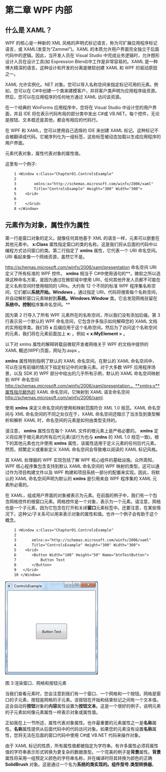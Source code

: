 # 第二章 WPF 内部

## 什么是 XAML？

WPF 的核心是一种新的 XML 风格的声明式标记语言，称为可扩展应用程序标记语言，或 XAML(发音为“Zammel”)。XAML 的本质允许用户界面完全独立于后面代码中的逻辑。因此，当开发人员在 Visual Studio 中完成业务逻辑时，允许图形设计人员在设计工具(如 Expression Blend)中工作是非常容易的。XAML 是一种博大精深的语言。这种设计和开发的分离是微软创建 XAML 和 WPF 的驱动原因之一。

XAML 允许实例化。NET 对象。您可以导入名称空间来指定标记可用的元素。例如，您可以在 C#中创建一个类来建模客户，并将客户类声明为应用程序级资源。然后，您可以在应用程序的任何地方通过 XAML 访问该资源。

在一个经典的 WinForms 应用程序中，您将在 Visual Studio 中设计您的用户界面，并且 IDE 将在表示代码布局的部分类中发出 C#或 VB.NET。每个控件，无论是按钮、文本框还是其他，都会有相应的代码行。

在 WPF 和 XAML，您可以使用自己选择的 IDE 来创建 XAML 标记。这种标记不会被翻译成代码。它被序列化为一组标签，这些标签被动态加载以生成应用程序的用户界面。

元素代表对象，属性代表对象的属性值。

这里有一个例子:

```
    1 <Window x:Class="Chapter01.ControlsExample"
    2        
    3        xmlns:x="http://schemas.microsoft.com/winfx/2006/xaml"
    4        Title="ControlsExample" Height="300" Width="300">
    5    <Grid>
    6  
    7    </Grid>
    8 </Window>

```

## 元素作为对象，属性作为属性

第一行是窗口对象的定义。就像任何其他基于 XML 的语言一样，元素可以嵌套在其他元素中。 **x:Class** 属性指定窗口的类的名称。这是我们将从后面的代码中以编程方式访问窗口的类。第二行指定了 **xmlns** 属性，它代表一个 URI 命名空间。URI 看起来像一个网络资源，虽然它不是。

http://schemas.microsoft.com/winfx/2006/xaml/presentation 命名空间 URI 定义了所有标准的 WPF 控件。 **xmlns** 相当于 C#中使用语句的**。微软之所以选择这种命名方案，是因为通过在微软域中使用 URI，任何其他开发人员都不可能在定义名称空间时使用相同的 URIs。大约有 12 个不同的标准 WPF 程序集名称空间，它们都以**系统开始。Windows** 。通过指定 URI，代码将搜索每个名称空间，并自动解析窗口元素映射到**系统。Windows.Window** 类。它会发现网格驻留在**系统中。控制**程序集命名空间。**

因为第 2 行导入了所有 WPF 元素所在的名称空间，所以我们没有添加后缀。第 3 行表示另一个默认的 WPF 命名空间，它包含许多指示如何解释您的 XAML 文档的实用程序类。我们将 **x** 后缀应用于这个名称空间。然后为了访问这个名称空间的元素，我们将在元素前面加上 **x:** 。例如 **< x:MyElement >** 。

以下对 xmlns 属性的解释转载自微软开发者网络关于 WPF 的文档中提供的 XAML 概述(WPF)页面，网址为:aspx 。

**xmlns** 属性特别指明了默认的 XAML 命名空间。在默认的 XAML 命名空间中，可以在没有前缀的情况下指定标记中的对象元素。对于大多数 WPF 应用程序场景，以及 SDK 的 WPF 部分中给出的几乎所有示例，默认的 XAML 命名空间映射到 WPF 命名空间 http://schemas.microsoft.com/winfx/2006/xaml/presentation.。**xmlns:x**属性指示额外的 XAML 命名空间，它映射到 XAML 语言命名空间 http://schemas.microsoft.com/winfx/2006/xaml.

使用 **xmlns** 来定义命名空间的使用和映射范围符合 XML 1.0 规范。XAML 命名空间与 XML 命名空间的不同之处仅在于，XAML 命名空间还暗示了当涉及到类型解析和解析 XAML 时，命名空间的元素是如何由类型支持的。

请注意， **xmlns** 属性仅在每个 XAML 文件的根元素上是严格必要的。 **xmlns** 定义将应用于根元素的所有后代元素(该行为也与 **xmlns** 的 XML 1.0 规范一致)。根下的其他元素也允许使用 **xmlns** 属性，该属性适用于定义元素的任何后代元素。然而，频繁定义或重新定义 XAML 命名空间会导致难以阅读的 XAML 标记风格。

其 XAML 处理器的 WPF 实现包括了解 WPF 核心组件的基础设施。众所周知，WPF 核心程序集包含支持到默认 XAML 命名空间的 WPF 映射的类型。这可以通过作为项目构建文件以及 WPF 构建和项目系统一部分的配置来实现。因此，将默认的 XAML 命名空间声明为默认的 **xmlns** 是引用来自 WPF 程序集的 XAML 元素所必需的。

在 XAML，组成用户界面的对象被表示为元素。在前面的例子中，我们有一个包含网格控件的根窗口元素。网格控件是一个对象，表示为一个元素。请注意，网格也是一个子元素，因为它包含在打开和关闭**窗口**元素标签中。还要注意，在某些情况下，这种父/子关系可以用来表示对象的属性和值。也许一个例子会有助于这个概念。

```
    1 <Window x:Class="Chapter01.ControlsExample"
    2       
    3       xmlns:x="http://schemas.microsoft.com/winfx/2006/xaml"
    4       Title="ControlsExample" Height="300" Width="300">
    5    <Grid>
    6       <Button Width="100" Height="50" Name="btnTestButton">  
    7           Button Text
    8       </Button>
    9   </Grid>
    10 </Window>

```

![](img/image005.png)

图 3:渲染窗口、网格和按钮元素

当我们查看元素时，您会注意到我们有一个窗口、一个网格和一个按钮。网格是窗口的子元素，按钮是网格的子元素。该按钮在开始和结束标记之间有一个文本值。这会自动将**按钮**对象的**内容**属性设置为**按钮文本**。这是一个很好的例子，说明元素的子元素如何像元素属性一样表示对象或属性值。

正如我在上一节所述，属性代表对象属性。也许最重要的元素属性之一是**名称**属性。**名称**属性提供从后面代码中的代码访问对象。如果您的元素没有设置**名称**属性，您将无法在后面的窗口代码中使用 C#或 VB.NET 代码来操作对象。

由于 XAML 标记的性质，所有属性值都被指定为字符串。有许多属性必须将属性值的字符串表示形式转换为更复杂的数据类型。一个完美的例子是**背景**属性。**背景**属性将采用一组预定义颜色的字符串名称，并在编译时将其转换为颜色的正确 **SolidBrush** 对象。这是通过一个名为**系统的类实现的。组件型号.类型转换器**。